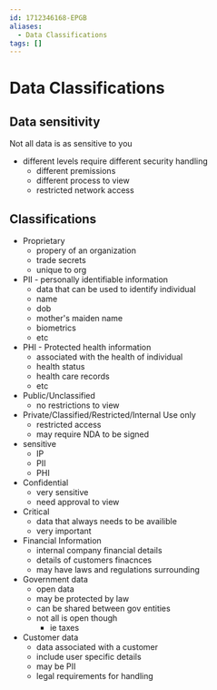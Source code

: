 ```yaml
---
id: 1712346168-EPGB
aliases:
  - Data Classifications
tags: []
---
```


# Data Classifications

## Data sensitivity
Not all data is as sensitive to you 
- different levels require different security handling
    - different premissions
    - different process to view
    - restricted network access

## Classifications
- Proprietary
    - propery of an organization
    - trade secrets
    - unique to org
- PII - personally identifiable information
    - data that can be used to identify individual
    - name
    - dob
    - mother's maiden name
    - biometrics 
    - etc
- PHI - Protected health information
    - associated with the health of individual
    - health status
    - health care records
    - etc
- Public/Unclassified
    - no restrictions to view
- Private/Classified/Restricted/Internal Use only
    - restricted access
    - may require NDA to be signed
- sensitive
    - IP
    - PII
    - PHI
- Confidential
    - very sensitive
    - need approval to view
- Critical
    - data that always needs to be availible 
    - very important
- Financial Information
    - internal company financial details
    - details of customers finacnces
    - may have laws and regulations surrounding
- Government data
    - open data
    - may be protected by law
    - can be shared between gov entities
    - not all is open though 
        - ie taxes
- Customer data
    - data associated with a customer
    - include user specific details 
    - may be PII 
    - legal requirements for handling

